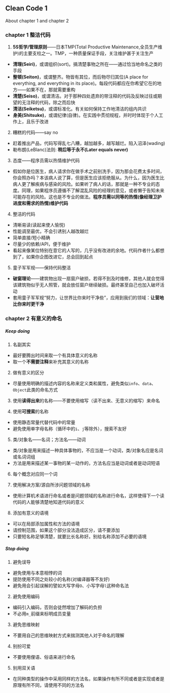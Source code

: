 ## Clean Code 1
About chapter 1 and chapter 2

### chapter 1 整洁代码
1. **5S哲学/管理原则**——日本TMP(Total Productive Maintenance,全员生产维护)的主要支柱之一。TMP，一种质量保证手段，关注维护甚于关注生产
+ **清理(Seiri)**，或谓组织(sort)。搞清楚事物之所在——通过恰当地命名之类的手段
+ **整顿(Seiton)**，或谓整齐。物皆有其位，而后物尽归其位(A place for everything, and everything in its place)。每段代码都应在你希望它在的地方——如果不在，那就需要重构
+ **清楚(Seiso)**，或谓清洁。对于那种四处遗弃的带注释的代码及反映过往或期望的无注释的代码，除之而后快
+ **清洁(Seiketsu)**，或谓标准化。有关如何保持工作地清洁的组内共识
+ **身美(Shitsuke)**，或谓纪律(自律)。在实践中贯彻规程，并时时体现于个人工作上，且乐于改进

2. 糟糕的代码——say no
+ 赶着推出产品，代码写得乱七八糟，越加越多，越写越烂。陷入沼泽(wading)
+ 勒布朗(LeBlanc)法则: **稍后等于永不(Later equals never)**

3. 态度——程序员需以热情维护代码
+ 假如你是位医生，病人请求你在做手术之前别洗手，因为那会花费太多时间，你会照办吗？本该病人说了算，但是医生应该拒绝服从。为什么，因为医生比病人更了解疾病与感染的风险。如果听了病人的话，那就是一种不专业的态度。同理，如果程序员遵循不了解混乱风险的经理的意见，或者懒于告知未来可能存在的风险。这也是不专业的做法。**程序员需以同等的热情(像经理卫护进度和需求的热情)维护代码**
 
4. 整洁的代码
+ 清晰易读(读起来使人愉悦)
+ 性能调至最优，不会引诱别人越改越烂
+ 简单直接/短小精确
+ 尽量少的依赖/API，便于维护
+ 看起来像某位特别在意它的人写的，几乎没有改进的余地。代码作者什么都想到了，如果你企图改进它，总会回到起点


5. 童子军军规——保持代码整洁
+ **破窗理论**——建筑物出现一扇窗户破损，若得不到及时维修，其他人就会觉得该建筑物似乎无人照管，就会放任窗户继续破损。最终甚至自己也加入破坏活动
+ 套用童子军军规“努力，让世界比你来时干净些”，应用到我们的领域：**让营地比你来时更干净**

### chapter 2 有意义的命名

##### Keep doing

1. 名副其实
+ 最好要腾出时间来取一个有具体意义的名称
+ 取一个**不需要注释**来补充其意义的名称

2. 做有意义的区分
+ 尽量使用明确的描述内容的名称来定义类和属性，避免类似`info`、`data`、`Object`此类的命名方式

3. 使用**读得出来**的名称——不要使用缩写（读不出来、无意义的缩写）来命名
      

4. 使用**可搜索**的名称
+ 使用静态常量代替代码中的常量
+ 避免使用单字母名称（循环中的`i`、`j`等除外），搜索不友好

5. 类/对象名——名词；方法名——动词
+ 类/对象是用来描述一种具体事物的，不应当是一个动词，类/对象名应是名词或名词词组
+ 方法是用来描述某一事物的某一动作的，方法名应当是动词或者是动词短语

6. 每个概念对应同一个词

7. 使用解决方案/源自所涉问题领域的名称
+ 使用计算机术语进行命名或者是问题领域的名称进行命名，这样使得下一个读代码的人能够清楚地知道代码的意义

8. 添加有意义的语境
+ 可以在局部添加属性和方法的语境
+ 请控制范围，如果这个部分没法造成区分，请不要添加
+ 只要短名称足够清楚，就要比长名称好。别给名称添加不必要的语境

##### Stop doing

1. 避免误导
+ 避免使用与本意相悖的词
+ 提防使用不同之处较小的名称(对编译器等不友好)
+ 避免用会引起误解的譬如大写字母`O`、小写字母`l`这种命名法

2. 避免使用编码
+ 编码引入编码，否则会徒然增加了解码的负担
+ 不必用`m_`前缀来标明成员变量

3. 避免思维映射
+ 不要用自己的思维映射方式来揣测其他人对于命名的理解

4. 别扮可爱
+ 不要使用俚语、俗语来进行命名

5. 别用双关语
+ 在同种类型的操作中采用同样的方法名，如果操作有所不同或者是实现或者是原理有所不同，请使用不同的方法名